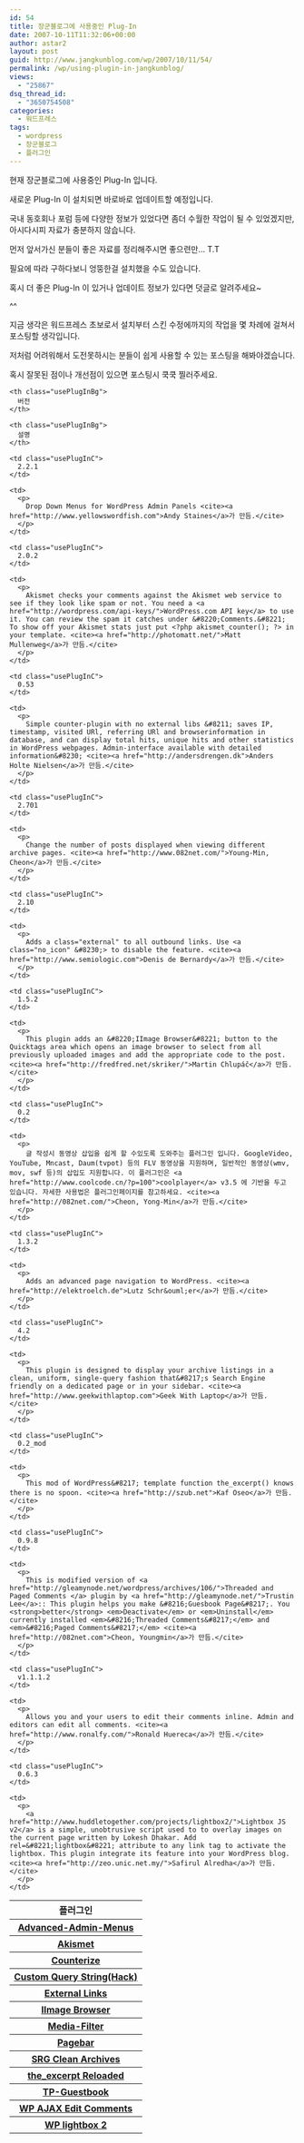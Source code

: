 ```yaml
---
id: 54
title: 장군블로그에 사용중인 Plug-In
date: 2007-10-11T11:32:06+00:00
author: astar2
layout: post
guid: http://www.jangkunblog.com/wp/2007/10/11/54/
permalink: /wp/using-plugin-in-jangkunblog/
views:
  - "25867"
dsq_thread_id:
  - "3650754508"
categories:
  - 워드프레스
tags:
  - wordpress
  - 장군블로그
  - 플러그인
---
```

현재 장군블로그에 사용중인 Plug-In 입니다.
  
새로운 Plug-In 이 설치되면 바로바로 업데이트할 예정입니다.

국내 동호회나 포럼 등에 다양한 정보가 있었다면 좀더 수월한 작업이 될 수 있었겠지만, 아시다시피 자료가 충분하지 않습니다.
  
먼저 앞서가신 분들이 좋은 자료를 정리해주시면 좋으련만&#8230; T.T
  
필요에 따라 구하다보니 엉뚱한걸 설치했을 수도 있습니다.
  
혹시 더 좋은 Plug-In 이 있거나 업데이트 정보가 있다면 덧글로 알려주세요~
  
^^

지금 생각은 워드프레스 초보로서 설치부터 스킨 수정에까지의 작업을 몇 차례에 걸쳐서 포스팅할 생각입니다.
  
저처럼 어려워해서 도전못하시는 분들이 쉽게 사용할 수 있는 포스팅을 해봐야겠습니다.
  
혹시 잘못된 점이나 개선점이 있으면 포스팅시 쿡쿡 찔러주세요.

<table class="usePlugIn">
  <tr>
    <th class="usePlugInBg">
      플러그인
    </th>
    
    <th class="usePlugInBg">
      버전
    </th>
    
    <th class="usePlugInBg">
      설명
    </th>
  </tr>
  
  <tr>
    <th>
      <a href="http://www.stuff.yellowswordfish.com/admin-drop-down-menus/" class="no_icon">Advanced-Admin-Menus</a>
    </th>
    
    <td class="usePlugInC">
      2.2.1
    </td>
    
    <td>
      <p>
        Drop Down Menus for WordPress Admin Panels <cite><a href="http://www.yellowswordfish.com">Andy Staines</a>가 만듬.</cite>
      </p>
    </td>
  </tr>
  
  <tr>
    <th>
      <a href="http://akismet.com/" class="no_icon">Akismet</a>
    </th>
    
    <td class="usePlugInC">
      2.0.2
    </td>
    
    <td>
      <p>
        Akismet checks your comments against the Akismet web service to see if they look like spam or not. You need a <a href="http://wordpress.com/api-keys/">WordPress.com API key</a> to use it. You can review the spam it catches under &#8220;Comments.&#8221; To show off your Akismet stats just put <?php akismet_counter(); ?> in your template. <cite><a href="http://photomatt.net/">Matt Mullenweg</a>가 만듬.</cite>
      </p>
    </td>
  </tr>
  
  <tr>
    <th>
      <a href="http://andersdrengen.dk/projects" class="no_icon">Counterize</a>
    </th>
    
    <td class="usePlugInC">
      0.53
    </td>
    
    <td>
      <p>
        Simple counter-plugin with no external libs &#8211; saves IP, timestamp, visited URl, referring URl and browserinformation in database, and can display total hits, unique hits and other statistics in WordPress webpages. Admin-interface available with detailed information&#8230; <cite><a href="http://andersdrengen.dk">Anders Holte Nielsen</a>가 만듬.</cite>
      </p>
    </td>
  </tr>
  
  <tr>
    <th>
      <a href="http://082net.com/tag/cqs/" class="no_icon">Custom Query String(Hack)</a>
    </th>
    
    <td class="usePlugInC">
      2.701
    </td>
    
    <td>
      <p>
        Change the number of posts displayed when viewing different archive pages. <cite><a href="http://www.082net.com/">Young-Min, Cheon</a>가 만듬.</cite>
      </p>
    </td>
  </tr>
  
  <tr>
    <th>
      <a href="http://www.semiologic.com/software/publishing/external-links/" class="no_icon">External Links</a>
    </th>
    
    <td class="usePlugInC">
      2.10
    </td>
    
    <td>
      <p>
        Adds a class="external" to all outbound links. Use <a class="no_icon" &#8230;> to disable the feature. <cite><a href="http://www.semiologic.com">Denis de Bernardy</a>가 만듬.</cite>
      </p>
    </td>
  </tr>
  
  <tr>
    <th>
      <a href="http://fredfred.net/skriker/index.php/iimage-browser" class="no_icon">IImage Browser</a>
    </th>
    
    <td class="usePlugInC">
      1.5.2
    </td>
    
    <td>
      <p>
        This plugin adds an &#8220;IImage Browser&#8221; button to the Quicktags area which opens an image browser to select from all previously uploaded images and add the appropriate code to the post. <cite><a href="http://fredfred.net/skriker/">Martin Chlupáč</a>가 만듬.</cite>
      </p>
    </td>
  </tr>
  
  <tr>
    <th>
      <a href="http://082net.com/tag/media-filter" class="no_icon">Media-Filter</a>
    </th>
    
    <td class="usePlugInC">
      0.2
    </td>
    
    <td>
      <p>
        글 작성시 동영상 삽입을 쉽게 할 수있도록 도와주는 플러그인 입니다. GoogleVideo, YouTube, Mncast, Daum(tvpot) 등의 FLV 동영상을 지원하며, 일반적인 동영상(wmv, mov, swf 등)의 삽입도 지원합니다. 이 플러그인은 <a href="http://www.coolcode.cn/?p=100">coolplayer</a> v3.5 에 기반을 두고 있습니다. 자세한 사용법은 플러그인페이지를 참고하세요. <cite><a href="http://082net.com/">Cheon, Yong-Min</a>가 만듬.</cite>
      </p>
    </td>
  </tr>
  
  <tr>
    <th>
      <a href="http://www.elektroelch.de/hacks/wp/pagebar.html" class="no_icon">Pagebar</a>
    </th>
    
    <td class="usePlugInC">
      1.3.2
    </td>
    
    <td>
      <p>
        Adds an advanced page navigation to WordPress. <cite><a href="http://elektroelch.de">Lutz Schr&ouml;er</a>가 만듬.</cite>
      </p>
    </td>
  </tr>
  
  <tr>
    <th>
      <a href="http://www.geekwithlaptop.com/projects/clean-archives/" class="no_icon">SRG Clean Archives</a>
    </th>
    
    <td class="usePlugInC">
      4.2
    </td>
    
    <td>
      <p>
        This plugin is designed to display your archive listings in a clean, uniform, single-query fashion that&#8217;s Search Engine friendly on a dedicated page or in your sidebar. <cite><a href="http://www.geekwithlaptop.com">Geek With Laptop</a>가 만듬.</cite>
      </p>
    </td>
  </tr>
  
  <tr>
    <th>
      <a href="http://guff.szub.net/the-excerpt-reloaded" class="no_icon">the_excerpt Reloaded</a>
    </th>
    
    <td class="usePlugInC">
      0.2_mod
    </td>
    
    <td>
      <p>
        This mod of WordPress&#8217; template function the_excerpt() knows there is no spoon. <cite><a href="http://szub.net">Kaf Oseo</a>가 만듬.</cite>
      </p>
    </td>
  </tr>
  
  <tr>
    <th>
      <a href="http://082net.com/tag/tp-guestbook/" class="no_icon">TP-Guestbook</a>
    </th>
    
    <td class="usePlugInC">
      0.9.8
    </td>
    
    <td>
      <p>
        This is modified version of <a href="http://gleamynode.net/wordpress/archives/106/">Threaded and Paged Comments </a> plugin by <a href="http://gleamynode.net/">Trustin Lee</a>:: This plugin helps you make &#8216;Guesbook Page&#8217;. You <strong>better</strong> <em>Deactivate</em> or <em>Uninstall</em> currently installed <em>&#8216;Threaded Comments&#8217;</em> and <em>&#8216;Paged Comments&#8217;</em> <cite><a href="http://082net.com">Cheon, Youngmin</a>가 만듬.</cite>
      </p>
    </td>
  </tr>
  
  <tr>
    <th>
      <a href="http://www.raproject.com/wordpress/wp-ajax-edit-comments/">WP AJAX Edit Comments</a>
    </th>
    
    <td class="usePlugInC">
      v1.1.1.2
    </td>
    
    <td>
      <p>
        Allows you and your users to edit their comments inline. Admin and editors can edit all comments. <cite><a href="http://www.ronalfy.com/">Ronald Huereca</a>가 만듬.</cite>
      </p>
    </td>
  </tr>
  
  <tr>
    <th>
      <a href="http://zeo.unic.net.my/notes/lightbox2-for-wordpress/" class="no_icon">WP lightbox 2</a>
    </th>
    
    <td class="usePlugInC">
      0.6.3
    </td>
    
    <td>
      <p>
        <a href="http://www.huddletogether.com/projects/lightbox2/">Lightbox JS v2</a> is a simple, unobtrusive script used to to overlay images on the current page written by Lokesh Dhakar. Add rel=&#8221;lightbox&#8221; attribute to any link tag to activate the lightbox. This plugin integrate its feature into your WordPress blog. <cite><a href="http://zeo.unic.net.my/">Safirul Alredha</a>가 만듬.</cite>
      </p>
    </td>
  </tr>
</table>